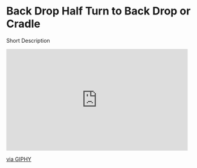 # Back Drop Half Turn to Back Drop or Cradle

Short Description

<iframe src="https://giphy.com/embed/6gsck4q1NzyzLy3QRW" width="480" height="270" frameBorder="0" class="giphy-embed" allowFullScreen></iframe><p><a href="https://giphy.com/gifs/6gsck4q1NzyzLy3QRW">via GIPHY</a></p>
